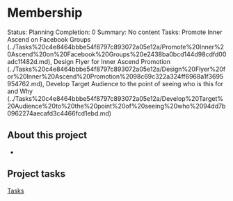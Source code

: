 # Membership

Status: Planning
Completion: 0
Summary: No content
Tasks: Promote Inner Ascend on Facebook Groups (../Tasks%20c4e8464bbbe54f8797c893072a05e12a/Promote%20Inner%20Ascend%20on%20Facebook%20Groups%20e2438ba0bcd144d98cdfd00adc1f482d.md), Design Flyer for Inner Ascend Promotion (../Tasks%20c4e8464bbbe54f8797c893072a05e12a/Design%20Flyer%20for%20Inner%20Ascend%20Promotion%2098c69c322a324ff6968a1f3695954762.md), Develop Target Audience to the point of seeing who is this for and Why (../Tasks%20c4e8464bbbe54f8797c893072a05e12a/Develop%20Target%20Audience%20to%20the%20point%20of%20seeing%20who%2094dd7b0962274aecafd3c4466fcd1ebd.md)

## About this project

- 

## Project tasks

[Tasks](Membership%207c9358cb44ee43f5b8e8dc74cac4bcf8/Tasks%206b64b61edcd94c289516f77b58e5616e.csv)